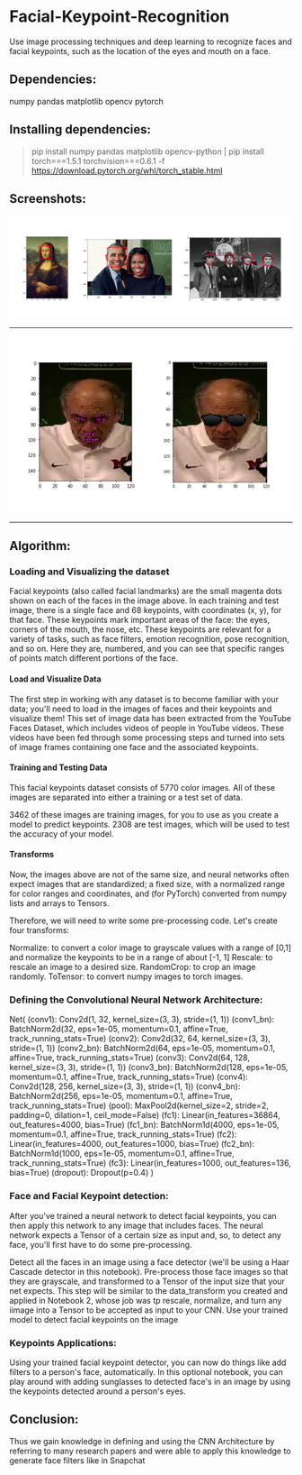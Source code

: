 # Facial-Keypoint-Recognition

Use image processing techniques and deep learning to recognize faces and facial keypoints, such as the location of the eyes and mouth on a face.

## Dependencies:

numpy pandas matplotlib opencv pytorch

## Installing dependencies:

> pip install numpy pandas matplotlib opencv-python | pip install torch===1.5.1 torchvision===0.6.1 -f https://download.pytorch.org/whl/torch_stable.html

## Screenshots:
![alt text](https://github.com/premmody312/Facial-Keypoint-Recognition/blob/master/images/haar_cascade_ex.png)
___
![alt text](https://github.com/premmody312/Facial-Keypoint-Recognition/blob/master/images/face_filter_ex.png)
___


## Algorithm:

### Loading and Visualizing the dataset

Facial keypoints (also called facial landmarks) are the small magenta dots shown on each of the faces in the image above. In each training and test image, there is a single face and 68 keypoints, with coordinates (x, y), for that face. These keypoints mark important areas of the face: the eyes, corners of the mouth, the nose, etc. These keypoints are relevant for a variety of tasks, such as face filters, emotion recognition, pose recognition, and so on. Here they are, numbered, and you can see that specific ranges of points match different portions of the face.

#### Load and Visualize Data
The first step in working with any dataset is to become familiar with your data; you'll need to load in the images of faces and their keypoints and visualize them! This set of image data has been extracted from the YouTube Faces Dataset, which includes videos of people in YouTube videos. These videos have been fed through some processing steps and turned into sets of image frames containing one face and the associated keypoints.

#### Training and Testing Data
This facial keypoints dataset consists of 5770 color images. All of these images are separated into either a training or a test set of data.

3462 of these images are training images, for you to use as you create a model to predict keypoints.
2308 are test images, which will be used to test the accuracy of your model.

#### Transforms
Now, the images above are not of the same size, and neural networks often expect images that are standardized; a fixed size, with a normalized range for color ranges and coordinates, and (for PyTorch) converted from numpy lists and arrays to Tensors.

Therefore, we will need to write some pre-processing code. Let's create four transforms:

Normalize: to convert a color image to grayscale values with a range of [0,1] and normalize the keypoints to be in a range of about [-1, 1]
Rescale: to rescale an image to a desired size.
RandomCrop: to crop an image randomly.
ToTensor: to convert numpy images to torch images.

### Defining the Convolutional Neural Network Architecture:

Net(
  (conv1): Conv2d(1, 32, kernel_size=(3, 3), stride=(1, 1))
  (conv1_bn): BatchNorm2d(32, eps=1e-05, momentum=0.1, affine=True, track_running_stats=True)
  (conv2): Conv2d(32, 64, kernel_size=(3, 3), stride=(1, 1))
  (conv2_bn): BatchNorm2d(64, eps=1e-05, momentum=0.1, affine=True, track_running_stats=True)
  (conv3): Conv2d(64, 128, kernel_size=(3, 3), stride=(1, 1))
  (conv3_bn): BatchNorm2d(128, eps=1e-05, momentum=0.1, affine=True, track_running_stats=True)
  (conv4): Conv2d(128, 256, kernel_size=(3, 3), stride=(1, 1))
  (conv4_bn): BatchNorm2d(256, eps=1e-05, momentum=0.1, affine=True, track_running_stats=True)
  (pool): MaxPool2d(kernel_size=2, stride=2, padding=0, dilation=1, ceil_mode=False)
  (fc1): Linear(in_features=36864, out_features=4000, bias=True)
  (fc1_bn): BatchNorm1d(4000, eps=1e-05, momentum=0.1, affine=True, track_running_stats=True)
  (fc2): Linear(in_features=4000, out_features=1000, bias=True)
  (fc2_bn): BatchNorm1d(1000, eps=1e-05, momentum=0.1, affine=True, track_running_stats=True)
  (fc3): Linear(in_features=1000, out_features=136, bias=True)
  (dropout): Dropout(p=0.4)
)

### Face and Facial Keypoint detection:

After you've trained a neural network to detect facial keypoints, you can then apply this network to any image that includes faces. The neural network expects a Tensor of a certain size as input and, so, to detect any face, you'll first have to do some pre-processing.

Detect all the faces in an image using a face detector (we'll be using a Haar Cascade detector in this notebook).
Pre-process those face images so that they are grayscale, and transformed to a Tensor of the input size that your net expects. This step will be similar to the data_transform you created and applied in Notebook 2, whose job was tp rescale, normalize, and turn any iimage into a Tensor to be accepted as input to your CNN.
Use your trained model to detect facial keypoints on the image

### Keypoints Applications:

Using your trained facial keypoint detector, you can now do things like add filters to a person's face, automatically. In this optional notebook, you can play around with adding sunglasses to detected face's in an image by using the keypoints detected around a person's eyes.


## Conclusion:
Thus we gain knowledge in defining and using the CNN Architecture by referring to many research papers and were able to apply this knowledge to generate face filters like in Snapchat
